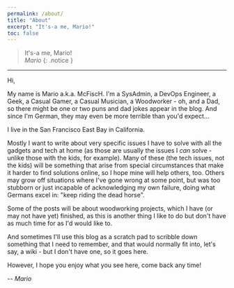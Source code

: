 ```yaml
---
permalink: /about/
title: "About"
excerpt: "It's-a me, Mario!"
toc: false
---
```


> It's-a me, Mario!<br>
> *Mario*
{: .notice }

---

Hi,

My name is Mario a.k.a. McFiscH. I'm a SysAdmin, a DevOps Engineer, a Geek, a Casual Gamer, a Casual Musician, a Woodworker - oh, and a Dad, so there might be one or two puns and dad jokes appear in the blog. And since I'm German, they may even be more terrible than you'd expect...

I live in the San Francisco East Bay in California.

Mostly I want to write about very specific issues I have to solve with all the gadgets and tech at home (as those are usually the issues I _can_ solve - unlike those with the kids, for example). Many of these (the tech issues, not the kids) will be something that arise from special circumstances that make it harder to find solutions online, so I hope mine will help others, too. Others may grow off situations where I've gone wrong at some point, but was too stubborn or just incapable of acknowledging my own failure, doing what Germans excel in: "keep riding the dead horse".

Some of the posts will be about woodworking projects, which I have (or may not have yet) finished, as this is another thing I like to do but don't have as much time for as I'd would like to.

And sometimes I'll use this blog as a scratch pad to scribble down something that I need to remember, and that would normally fit into, let's say, a wiki - but I don't have one, so it goes here.

However, I hope you enjoy what you see here, come back any time!

_-- Mario_
